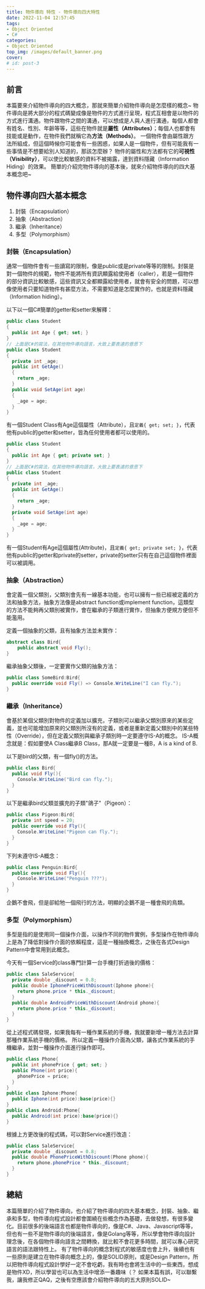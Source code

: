 ```yaml
---
title: 物件導向 特性 - 物件導向四大特性
date: 2022-11-04 12:57:45
tags:
- Object Oriented
- C#
categories:
- Object Oriented
top_img: /images/default_banner.png
cover: 
# id: post-3
---
```

## 前言
本篇要來介紹物件導向的四大概念，那就來簡單介紹物件導向是怎麼樣的概念~
物件導向是將大部分的程式碼變成像是物件的方式進行呈現，程式互相會是以物件的方式進行溝通。物件跟物件之間的溝通，可以想成是人與人進行溝通，每個人都會有姓名、性別、年齡等等，這些在物件就是**屬性（Attributes）**；每個人也都會有技能或是動作，在物件我們就稱它為**方法（Methods）**。
一個物件會由屬性跟方法所組成，但這個時候你可能會有一些困惑，如果人是一個物件，但有可能我有一些事情是不想要給別人知道的，那該怎麼辦？
物件的屬性和方法都有它的**可視性（Visibility）**，可以使比較敏感的資料不被揭露，達到資料隱藏（Information Hiding）的效果。
簡單的介紹完物件導向的基本後，就來介紹物件導向的四大基本概念吧~

## 物件導向四大基本概念
1. 封裝（Encapsulation）
2. 抽象（Abstraction）
3. 繼承（Inheritance）
4. 多型（Polymorphism）

### 封裝（Encapsulation）
通常一個物件會有一些讀寫的限制，像是public或是private等等的限制。封裝是對一個物件的規範，物件不能將所有資訊顯露給使用者（caller），若是一個物件的部分資訊比較敏感，這些資訊又全都顯露給使用者，就會有安全的問題，可以想像使用者只要知道物件有甚麼方法，不需要知道是怎麼實作的，也就是資料隱藏（Information hiding）。

以下以一個C#簡單的getter和setter來解釋：
``` C#
public class Student
{
  public int Age { get; set; }
}
// 上面是C#的寫法，在其他物件導向語言，大致上要表達的意思下
public class Student
{
  private int _age;
  public int GetAge()
  {
    return _age;
  }
  public void SetAge(int age)
  {
    _age = age;
  }
}
```
有一個Student Class有Age這個屬性（Attribute），且`定義{ get; set; }`，代表他有public的getter和setter，皆為任何使用者都可以使用的。
``` C#
public class Student
{
  public int Age { get; private set; }
}
// 上面是C#的寫法，在其他物件導向語言，大致上要表達的意思下
public class Student
{
  private int _age;
  public int GetAge()
  {
    return _age;
  }
  private void SetAge(int age)
  {
    _age = age;
  }
}
```
有一個Student有Age這個屬性(Attribute)，且`定義{ get; private set; }`，代表他有public的getter和private的setter，private的setter只有在自己這個物件裡面可以被調用。

### 抽象（Abstraction）
會定義一個父類別，父類別會先有一線基本功能，也可以擁有一些已經被定義的方法和抽象方法，抽象方法像是abstract function或implement function，這類型的方法不能夠再父類別被實作，會在繼承的子類進行實作，但抽象方便規方便但不能濫用。

定義一個抽象的父類，且有抽象方法並未實作：
``` C#
abstract class Bird{
    public abstract void Fly();
}
```
繼承抽象父類後，一定要實作父類的抽象方法：
``` C#
public class SomeBird:Bird{
  public override void Fly() => Console.WriteLine("I can fly.");
}
```

### 繼承（Inheritance）
會基於某個父類別對物件的定義加以擴充，子類別可以繼承父類別原來的某些定義，並也可能增加原來的父類別所沒有的定義，或者是重新定義父類別中的某些特性（Override），但在定義父類別與繼承子類別時一定要遵守IS-A的概念。
IS-A概念就是：假如要使A Class繼承B Class，那A就一定要是一種B，A is a kind of B.

以下是bird的父類，有一個fly()的方法。
``` C#
public class Bird{
  public void Fly(){
    Console.WriteLine("Bird can fly.");
  }
}
```
以下是繼承bird父類並擴充的子類"鴿子"（Pigeon）：
``` C#
public class Pigeon:Bird{
  private int speed = 20;
  public override void Fly(){
    Console.WriteLine("Pigeon can fly.");
  }
}
```
下列未遵守IS-A概念：
``` C#
public class Penguin:Bird{
  public override void Fly(){
    Console.WriteLine("Penguin ???");
  }
}
```
企鵝不會飛，但是卻給牠一個飛行的方法，明顯的企鵝不是一種會飛的鳥類。

### 多型（Polymorphism）
多型是指的是使用同一個操作介面，以操作不同的物件實例，多型操作在物件導向上是為了降低對操作介面的依賴程度，這是一種抽換概念，之後在各式Design Pattern中會常用到此概念。

今天有一個Service的class專門計算一台手機打折過後的價格：
``` C#
public class SaleService{
  private double _discount = 0.8;
  public double IphonePriceWithDiscount(Iphone phone){
    return phone.price * this._discount;
  }
  public double AndroidPriceWithDiscount(Android phone){
    return phone.price * this._discount;
  }
}
```
從上述程式碼發現，如果我每有一種作業系統的手機，我就要新增一種方法去計算那種作業系統手機的價格。
所以定義一種操作介面為父類，讓各式作業系統的手機繼承，並對一種操作介面進行操作即可。
``` C#
public class Phone{
  public int phonePrice { get; set; }
  public Phone(int price){
    phonePrice = price;
  }
}
public class Iphone:Phone{
  public Iphone(int price):base(price){}
}
public class Android:Phone{
  public Android(int price):base(price){}
}
```
根據上方更改後的程式碼，可以對Service進行改造：
``` C#
public class SaleService{
  private double _discount = 0.8;
  public double PhonePriceWithDiscount(Phone phone){
    return phone.phonePrice * this._discount;
  }
}
```

## 總結
本篇簡單的介紹了物件導向，也介紹了物件導向的四大基本概念，封裝、抽象、繼承和多型，物件導向程式設計都會圍繞在些概念作為基礎，去做發想，有很多變化。目前很多的後端語言也都是物件導向的，像是C#、Java、Javascript等等，但也有一些不是物件導向的後端語言，像是Golang等等，所以學會物件導向設計理念後，在各個物件導向語言之間轉換，就比較不會花更多時間，就可以專心研究語言的語法跟特性上。
有了物件導向的概念對程式的敏感度也會上升，後續也有一些原則是建立在物件導向概念上的，像是SOLID原則，或是Design Pattern，所以把物件導向程式設計學好一定不會吃虧，我有時也會將生活中的一些東西，想成是物件XD，所以學習也可以為生活中增添一番趣味（？
如果本篇有誤，可以聯繫我，讓我修正QAQ，之後有空應該會介紹物件導向的五大原則SOLID~